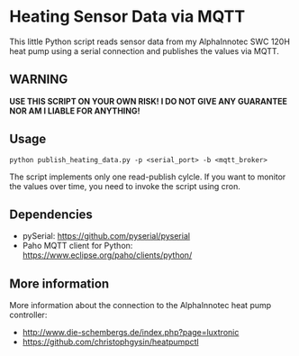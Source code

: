 # Heating Sensor Data via MQTT
This little Python script reads sensor data from my AlphaInnotec SWC 120H heat pump using a serial connection and publishes the values via MQTT.

## WARNING
**USE THIS SCRIPT ON YOUR OWN RISK! I DO NOT GIVE ANY GUARANTEE NOR AM I LIABLE FOR ANYTHING!**

## Usage
```
python publish_heating_data.py -p <serial_port> -b <mqtt_broker>
```

The script implements only one read-publish cylcle. If you want to monitor the values over time, you need to invoke the script using cron.

## Dependencies
 * pySerial: https://github.com/pyserial/pyserial
 * Paho MQTT client for Python: https://www.eclipse.org/paho/clients/python/

## More information
More information about the connection to the AlphaInnotec heat pump controller:
 * http://www.die-schembergs.de/index.php?page=luxtronic
 * https://github.com/christophgysin/heatpumpctl
